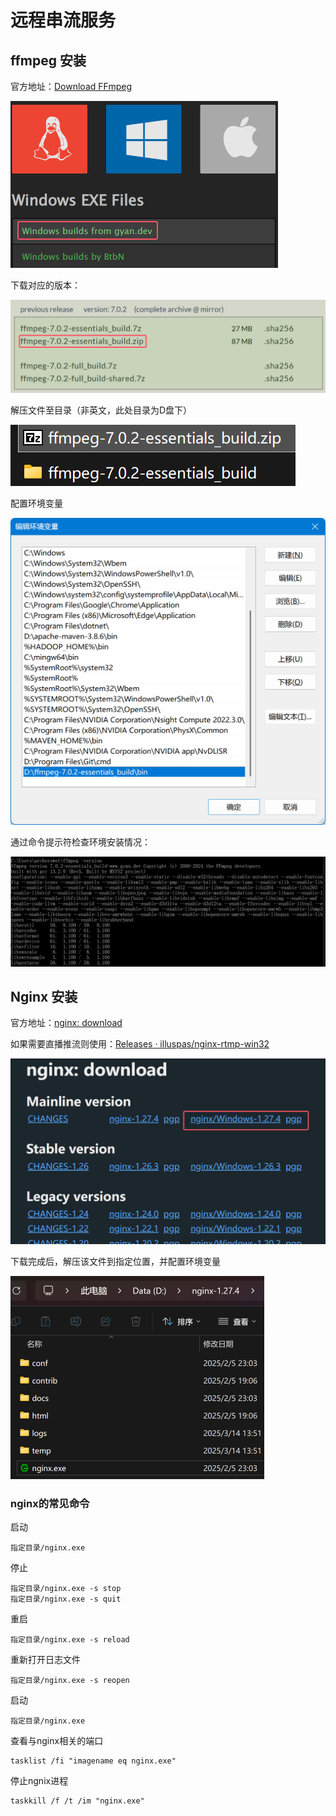 # 远程串流服务



## ffmpeg 安装

官方地址：[Download FFmpeg](https://ffmpeg.org/download.html)



<img src="./assets/image-20250314100241759.png" alt="image-20250314100241759" style="zoom:50%;" />

下载对应的版本：

<img src="./assets/image-20250314100355524.png" alt="image-20250314100355524" style="zoom:50%;" />

解压文件至目录（非英文，此处目录为D盘下）

![image-20250314100722854](./assets/image-20250314100722854.png)

配置环境变量

<img src="./assets/image-20250314100856552.png" alt="image-20250314100856552" style="zoom:50%;" />

通过命令提示符检查环境安装情况：

<img src="./assets/image-20250314100943113.png" alt="image-20250314100943113" style="zoom:50%;" />



## Nginx 安装



官方地址：[nginx: download](https://nginx.org/en/download.html)

如果需要直播推流则使用：[Releases · illuspas/nginx-rtmp-win32](https://github.com/illuspas/nginx-rtmp-win32/releases)

<img src="./assets/image-20250314135043040.png" alt="image-20250314135043040" style="zoom:50%;" />

下载完成后，解压该文件到指定位置，并配置环境变量

<img src="./assets/image-20250314135256327.png" alt="image-20250314135256327" style="zoom:50%;" />

### nginx的常见命令

启动

```
指定目录/nginx.exe
```



停止

```
指定目录/nginx.exe -s stop
指定目录/nginx.exe -s quit
```



重启

```
指定目录/nginx.exe -s reload
```



重新打开日志文件

```
指定目录/nginx.exe -s reopen
```



启动

```
指定目录/nginx.exe
```



查看与nginx相关的端口

```
tasklist /fi "imagename eq nginx.exe"
```



停止ngnix进程

```
taskkill /f /t /im "nginx.exe"
```





